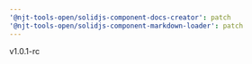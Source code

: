 ```yaml
---
'@njt-tools-open/solidjs-component-docs-creator': patch
'@njt-tools-open/solidjs-component-markdown-loader': patch
---
```


v1.0.1-rc
